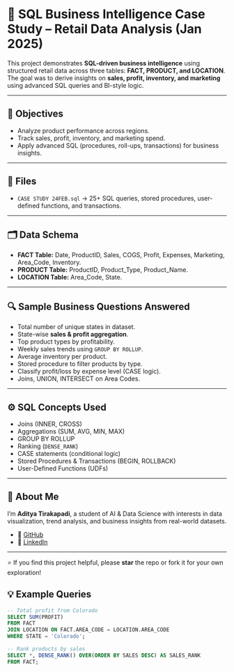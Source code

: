 # 🧠 SQL Business Intelligence Case Study – Retail Data Analysis (Jan 2025)

This project demonstrates **SQL-driven business intelligence** using structured retail data across three tables: **FACT, PRODUCT, and LOCATION**. The goal was to derive insights on **sales, profit, inventory, and marketing** using advanced SQL queries and BI-style logic.

---

## 🎯 Objectives
- Analyze product performance across regions.  
- Track sales, profit, inventory, and marketing spend.  
- Apply advanced SQL (procedures, roll-ups, transactions) for business insights.  

---

## 📂 Files
- `CASE STUDY 24FEB.sql` → 25+ SQL queries, stored procedures, user-defined functions, and transactions.  

---

## 🗂️ Data Schema
- **FACT Table:** Date, ProductID, Sales, COGS, Profit, Expenses, Marketing, Area_Code, Inventory.  
- **PRODUCT Table:** ProductID, Product_Type, Product_Name.  
- **LOCATION Table:** Area_Code, State.  

---

## 🔍 Sample Business Questions Answered
- Total number of unique states in dataset.  
- State-wise **sales & profit aggregation**.  
- Top product types by profitability.  
- Weekly sales trends using `GROUP BY ROLLUP`.  
- Average inventory per product.  
- Stored procedure to filter products by type.  
- Classify profit/loss by expense level (CASE logic).  
- Joins, UNION, INTERSECT on Area Codes.  

---

## ⚙️ SQL Concepts Used
- Joins (INNER, CROSS)  
- Aggregations (SUM, AVG, MIN, MAX)  
- GROUP BY ROLLUP  
- Ranking (`DENSE_RANK`)  
- CASE statements (conditional logic)  
- Stored Procedures & Transactions (BEGIN, ROLLBACK)  
- User-Defined Functions (UDFs)  

---

## 📎 About Me
I’m **Aditya Tirakapadi**, a student of AI & Data Science with interests in data visualization, trend analysis, and business insights from real-world datasets.

- 💼 [GitHub](https://github.com/Aditya181-del)  
- 🔗 [LinkedIn](https://www.linkedin.com/in/aditya-tirakapadi-90a38b26b/)  

---

⭐ If you find this project helpful, please **star** the repo or fork it for your own exploration!

## 💡 Example Queries
```sql
-- Total profit from Colorado
SELECT SUM(PROFIT)
FROM FACT
JOIN LOCATION ON FACT.AREA_CODE = LOCATION.AREA_CODE
WHERE STATE = 'Colorado';

-- Rank products by sales
SELECT *, DENSE_RANK() OVER(ORDER BY SALES DESC) AS SALES_RANK 
FROM FACT;
